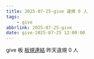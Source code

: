 ```yaml
---
title: 2025-07-25-give 違規 0 人
tags:
    - give
abbrlink: 2025-07-25-give
date: give-2025-07-25 12:00:00
---
```

give 板 [板規連結](https://www.ptt.cc/bbs/give/M.1612495900.A.C32.html)
昨天違規 0 人
